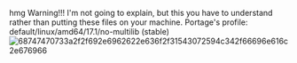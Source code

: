 hmg
Warning!!!
I'm not going to explain, but this you have to understand rather than putting these files on your machine.
Portage's profile: default/linux/amd64/17.1/no-multilib (stable)
![68747470733a2f2f692e6962622e636f2f31543072594c342f66696e616c2e676966](https://user-images.githubusercontent.com/58392246/122666681-08c26c80-d1d9-11eb-8dab-fcdf855ca96e.gif)
